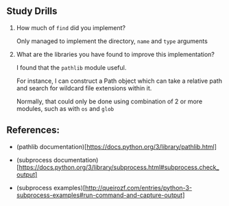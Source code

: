 ## Study Drills

1. How much of `find` did you implement?

   Only managed to implement the directory, `name` and `type` arguments

2. What are the libraries you have found to improve this implementation?

   I found that the `pathlib` module useful.

   For instance, I can construct a Path object which can take a relative
   path and search for wildcard file extensions within it.

   Normally, that could only be done using combination of 2 or more modules,
   such as with `os` and `glob`

 ## References:

 * (pathlib documentation)[https://docs.python.org/3/library/pathlib.html]

 * (subprocess documentation)[https://docs.python.org/3/library/subprocess.html#subprocess.check_output]

 * (subprocess examples)[http://queirozf.com/entries/python-3-subprocess-examples#run-command-and-capture-output]
